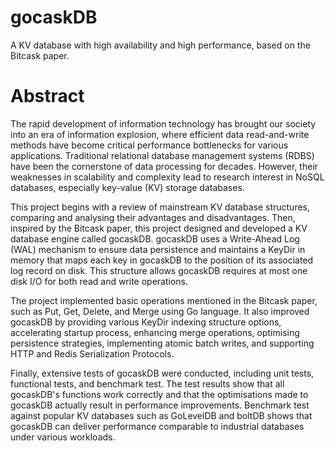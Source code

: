 # gocaskDB
A KV database with high availability and high performance, based on the Bitcask paper.

# Abstract
The rapid development of information technology has brought our society into an era of information explosion, where efficient data read-and-write methods have become critical performance bottlenecks for various applications. Traditional relational database management systems (RDBS) have been the cornerstone of data processing for decades. However, their weaknesses in scalability and complexity lead to research interest in NoSQL databases, especially key-value (KV) storage databases.

This project begins with a review of mainstream KV database structures, comparing and analysing their advantages and disadvantages. Then, inspired by the Bitcask paper, this project designed and developed a KV database engine called gocaskDB. gocaskDB uses a Write-Ahead Log (WAL) mechanism to ensure data persistence and maintains a KeyDir in memory that maps each key in gocaskDB to the position of its associated log record on disk. This structure allows gocaskDB requires at most one disk I/O for both read and write operations.

The project implemented basic operations mentioned in the Bitcask paper, such as Put, Get, Delete, and Merge using Go language. It also improved gocaskDB by providing various KeyDir indexing structure options, accelerating startup process, enhancing merge operations, optimising persistence strategies, implementing atomic batch writes, and supporting HTTP and Redis Serialization Protocols.

Finally, extensive tests of gocaskDB were conducted, including unit tests, functional tests, and benchmark test. The test results show that all gocaskDB's functions work correctly and that the optimisations made to gocaskDB actually result in performance improvements. Benchmark test against popular KV databases such as GoLevelDB and boltDB shows that gocaskDB can deliver performance comparable to industrial databases under various workloads. 


